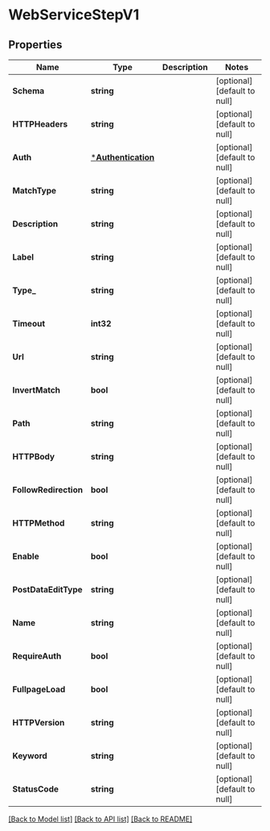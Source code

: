 # WebServiceStepV1

## Properties
Name | Type | Description | Notes
------------ | ------------- | ------------- | -------------
**Schema** | **string** |  | [optional] [default to null]
**HTTPHeaders** | **string** |  | [optional] [default to null]
**Auth** | [***Authentication**](Authentication.md) |  | [optional] [default to null]
**MatchType** | **string** |  | [optional] [default to null]
**Description** | **string** |  | [optional] [default to null]
**Label** | **string** |  | [optional] [default to null]
**Type_** | **string** |  | [optional] [default to null]
**Timeout** | **int32** |  | [optional] [default to null]
**Url** | **string** |  | [optional] [default to null]
**InvertMatch** | **bool** |  | [optional] [default to null]
**Path** | **string** |  | [optional] [default to null]
**HTTPBody** | **string** |  | [optional] [default to null]
**FollowRedirection** | **bool** |  | [optional] [default to null]
**HTTPMethod** | **string** |  | [optional] [default to null]
**Enable** | **bool** |  | [optional] [default to null]
**PostDataEditType** | **string** |  | [optional] [default to null]
**Name** | **string** |  | [optional] [default to null]
**RequireAuth** | **bool** |  | [optional] [default to null]
**FullpageLoad** | **bool** |  | [optional] [default to null]
**HTTPVersion** | **string** |  | [optional] [default to null]
**Keyword** | **string** |  | [optional] [default to null]
**StatusCode** | **string** |  | [optional] [default to null]

[[Back to Model list]](../README.md#documentation-for-models) [[Back to API list]](../README.md#documentation-for-api-endpoints) [[Back to README]](../README.md)


